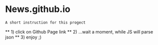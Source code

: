 # News.github.io


```
A short instruction for this progect
```
** 1) click on Github Page link
** 2) ...wait a moment, while JS will parse json
** 3) enjoy ;)
